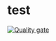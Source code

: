 # test

[![Quality gate](https://sonarcloud.io/api/project_badges/quality_gate?project=Ballwictb_test)](https://sonarcloud.io/summary/new_code?id=Ballwictb_test)
